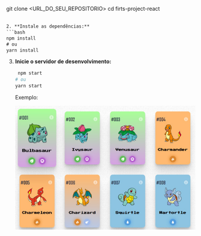    git clone <URL_DO_SEU_REPOSITORIO>
   cd firts-project-react
   ```

2. **Instale as dependências:**
   ```bash
   npm install
   # ou
   yarn install
   ```

3. **Inicie o servidor de desenvolvimento:**
   ```bash
    npm start
   # ou
   yarn start
   
   ```

   Exemplo:

   ![Logo do projeto](src/assets/image.png)
